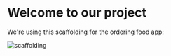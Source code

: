 # Welcome to our project
We're using this scaffolding for the ordering food app:

![scaffolding](https://github.com/ISIS3510-202410-Team24/Android-Kotlin/assets/80436377/91ed5bf7-8a6c-409e-bc4a-329528b62ad4)
